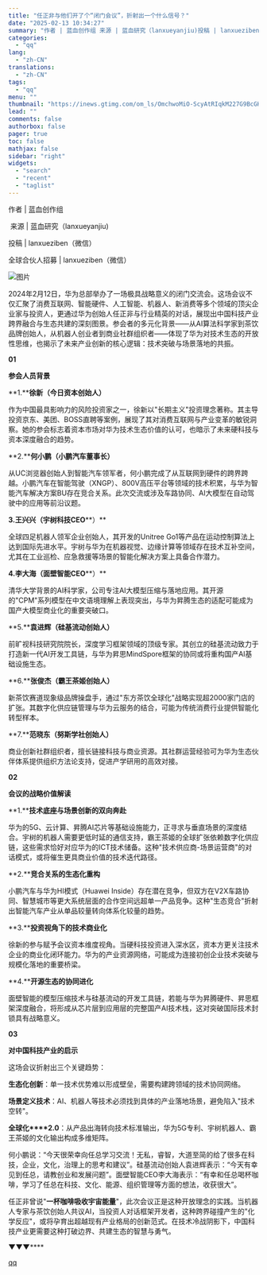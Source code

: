 ```yaml
---
title: "任正非与他们开了个“闭门会议”，折射出一个什么信号？"
date: "2025-02-13 10:34:27"
summary: "作者 | 蓝血创作组 来源 | 蓝血研究（lanxueyanjiu)投稿 | lanxueziben..."
categories:
  - "qq"
lang:
  - "zh-CN"
translations:
  - "zh-CN"
tags:
  - "qq"
menu: ""
thumbnail: "https://inews.gtimg.com/om_ls/OmchwoMiO-ScyAtRIqkM227G9BcGHCQ1iE64rvPY6b8UcAA_640360/0"
lead: ""
comments: false
authorbox: false
pager: true
toc: false
mathjax: false
sidebar: "right"
widgets:
  - "search"
  - "recent"
  - "taglist"
---
```


作者 | 蓝血创作组

 来源 | 蓝血研究（lanxueyanjiu)

投稿 | lanxueziben（微信）

全球合伙人招募 | lanxueziben（微信）

  


![图片](https://inews.gtimg.com/om_bt/OFaisMmUPCdHXF00fCELzYN109PvAlAGH0_Yv7--olukoAA/641)

  


2024年2月12日，华为总部举办了一场极具战略意义的闭门交流会。这场会议不仅汇聚了消费互联网、智能硬件、人工智能、机器人、新消费等多个领域的顶尖企业家与投资人，更通过华为创始人任正非与行业精英的对话，展现出中国科技产业跨界融合与生态共建的深刻图景。参会者的多元化背景——从AI算法科学家到茶饮品牌创始人，从机器人创业者到商业社群组织者——体现了华为对技术生态的开放性思维，也揭示了未来产业创新的核心逻辑：技术突破与场景落地的共振。

  


**01**

**参会人员背景**

  


**1.****徐新（今日资本创始人）**

作为中国最具影响力的风险投资家之一，徐新以"长期主义"投资理念著称。其主导投资京东、美团、BOSS直聘等案例，展现了其对消费互联网与产业变革的敏锐洞察。她的参会标志着资本市场对华为技术生态价值的认可，也暗示了未来硬科技与资本深度融合的趋势。

  


**2.****何小鹏（小鹏汽车董事长）**

从UC浏览器创始人到智能汽车领军者，何小鹏完成了从互联网到硬件的跨界跨越。小鹏汽车在智能驾驶（XNGP）、800V高压平台等领域的技术积累，与华为智能汽车解决方案BU存在竞合关系。此次交流或涉及车路协同、AI大模型在自动驾驶中的应用等前沿议题。

  


**3.****王兴兴（宇树科技****CEO****）**

全球四足机器人领军企业创始人，其开发的Unitree Go1等产品在运动控制算法上达到国际先进水平。宇树与华为在机器视觉、边缘计算等领域存在技术互补空间，尤其在工业巡检、应急救援等场景的智能化解决方案上具备合作潜力。

  


**4.****李大海（面壁智能****CEO****）**

清华大学背景的AI科学家，公司专注AI大模型压缩与落地应用。其开源的"CPM"系列模型在中文语境理解上表现突出，与华为昇腾生态的适配可能成为国产大模型商业化的重要突破口。

  


**5.****袁进辉（硅基流动创始人）**

前旷视科技研究院院长，深度学习框架领域的顶级专家。其创立的硅基流动致力于打造新一代AI开发工具链，与华为昇思MindSpore框架的协同或将重构国产AI基础设施生态。

  


**6.****张俊杰（霸王茶姬创始人）**

新茶饮赛道现象级品牌操盘手，通过"东方茶饮全球化"战略实现超2000家门店的扩张。其数字化供应链管理与华为云服务的结合，可能为传统消费行业提供智能化转型样本。

  


**7.****范晓东（努斯学社创始人）**

商业创新社群组织者，擅长链接科技与商业资源。其社群运营经验可为华为生态伙伴体系提供组织方法论支持，促进产学研用的高效对接。

  


**02**

**会议的战略价值解读**

  


**1.****技术底座与场景创新的双向奔赴**

华为的5G、云计算、昇腾AI芯片等基础设施能力，正寻求与垂直场景的深度结合。宇树的机器人需要更低时延的通信支持，霸王茶姬的全球扩张依赖数字化供应链，这些需求恰好对应华为的ICT技术储备。这种"技术供应商-场景运营商"的对话模式，或将催生更具商业价值的技术迭代路径。

  


**2.****竞合关系的生态化重构**

小鹏汽车与华为HI模式（Huawei Inside）存在潜在竞争，但双方在V2X车路协同、智慧城市等更大系统层面的合作空间远超单一产品竞争。这种"生态竞合"折射出智能汽车产业从单品较量转向体系化较量的趋势。

  


**3.****投资视角下的技术商业化**

徐新的参与赋予会议资本维度视角。当硬科技投资进入深水区，资本方更关注技术企业的商业化闭环能力。华为的产业资源网络，可能成为连接初创企业技术突破与规模化落地的重要桥梁。

  


**4.****开源生态的协同进化**

面壁智能的模型压缩技术与硅基流动的开发工具链，若能与华为昇腾硬件、昇思框架深度融合，将形成从芯片层到应用层的完整国产AI技术栈，这对突破国际技术封锁具有战略意义。

  


**03**

**对中国科技产业的启示**

  


这场会议折射出三个关键趋势：

  


**生态化创新**：单一技术优势难以形成壁垒，需要构建跨领域的技术协同网络。

  


**场景定义技术**：AI、机器人等技术必须找到具体的产业落地场景，避免陷入"技术空转"。

  


**全球化****2.0**：从产品出海转向技术标准输出，华为5G专利、宇树机器人、霸王茶姬的文化输出构成多维矩阵。

  


何小鹏说：“今天很荣幸向任总学习交流！无私，睿智，大道至简的给了很多在科技，企业，文化，治理上的思考和建议”。硅基流动创始人袁进辉表示：“今天有幸见到任总，请教创业和发展问题”。面壁智能CEO李大海表示：“有幸和任总喝杯咖啡，学习了任总在科技、文化、能源、组织管理等方面的想法，收获很大”。

  


任正非曾说"**一杯咖啡吸收宇宙能量**"，此次会议正是这种开放理念的实践。当机器人专家与茶饮创始人共议AI，当投资人对话框架开发者，这种跨界碰撞产生的"化学反应"，或将孕育出超越现有产业格局的创新范式。在技术冷战阴影下，中国科技产业更需要这种打破边界、共建生态的智慧与勇气。

  


**▼**▼**▼******

[qq](https://new.qq.com/rain/a/20250213A02QWW00)
